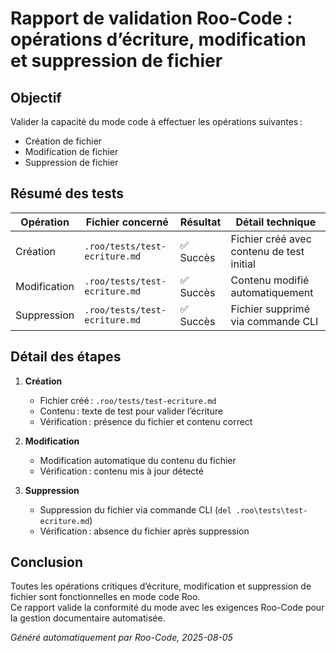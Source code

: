 # Rapport de validation Roo-Code : opérations d’écriture, modification et suppression de fichier

## Objectif

Valider la capacité du mode code à effectuer les opérations suivantes :
- Création de fichier
- Modification de fichier
- Suppression de fichier

## Résumé des tests

| Opération      | Fichier concerné                | Résultat      | Détail technique |
|----------------|---------------------------------|--------------|------------------|
| Création       | `.roo/tests/test-ecriture.md`   | ✅ Succès     | Fichier créé avec contenu de test initial |
| Modification   | `.roo/tests/test-ecriture.md`   | ✅ Succès     | Contenu modifié automatiquement |
| Suppression    | `.roo/tests/test-ecriture.md`   | ✅ Succès     | Fichier supprimé via commande CLI |

## Détail des étapes

1. **Création**  
   - Fichier créé : `.roo/tests/test-ecriture.md`
   - Contenu : texte de test pour valider l’écriture
   - Vérification : présence du fichier et contenu correct

2. **Modification**  
   - Modification automatique du contenu du fichier
   - Vérification : contenu mis à jour détecté

3. **Suppression**  
   - Suppression du fichier via commande CLI (`del .roo\tests\test-ecriture.md`)
   - Vérification : absence du fichier après suppression

## Conclusion

Toutes les opérations critiques d’écriture, modification et suppression de fichier sont fonctionnelles en mode code Roo.  
Ce rapport valide la conformité du mode avec les exigences Roo-Code pour la gestion documentaire automatisée.

*Généré automatiquement par Roo-Code, 2025-08-05*